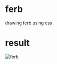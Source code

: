         
# ferb
drawing ferb using css

# result
<img src="https://i.imgur.com/e7u5pcH.png" alt="ferb">
